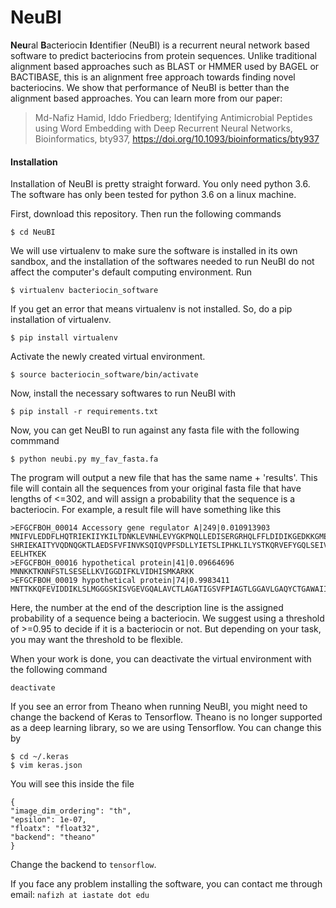 # NeuBI
**Neu**ral **B**acteriocin **I**dentifier (NeuBI) is a recurrent neural network based software to predict bacteriocins from 
protein sequences. Unlike traditional alignment based approaches such as BLAST or HMMER used by BAGEL or BACTIBASE, this is an alignment free approach towards finding novel bacteriocins. We show that performance of NeuBI is better than the alignment based approaches. You can learn more from our paper:

> Md-Nafiz Hamid, Iddo Friedberg; Identifying Antimicrobial Peptides using Word Embedding with Deep Recurrent Neural Networks, Bioinformatics, bty937, https://doi.org/10.1093/bioinformatics/bty937

#### Installation

Installation of NeuBI is pretty straight forward. You only need python 3.6. The software has only been tested for python
3.6 on a linux machine.

First, download this repository. Then run the following commands

```
$ cd NeuBI
```

We will use virtualenv to make sure the software is installed in its own sandbox, and the installation of the softwares 
needed to run NeuBI do not affect the computer's default computing environment. Run

```
$ virtualenv bacteriocin_software
```

If you get an error that means virtualenv is not installed. So, do a pip installation of virtualenv.

```
$ pip install virtualenv
```

Activate the newly created virtual environment.

```
$ source bacteriocin_software/bin/activate
```

Now, install the necessary softwares to run NeuBI with

```
$ pip install -r requirements.txt
```

Now, you can get NeuBI to run against any fasta file with the following commmand

```
$ python neubi.py my_fav_fasta.fa
```

The program will output a new file that has the same name + 'results'. This file will contain all the sequences from your
original fasta file that have lengths of <=302, and will assign a probability that the sequence is a bacteriocin. For example, a result file will have something like this

```
>EFGCFBOH_00014 Accessory gene regulator A|249|0.010913903
MNIFVLEDDFLHQTRIEKIIYKILTDNKLEVNHLEVYGKPNQLLEDISERGRHQLFFLDIDIKGEDKKGMEIAVEIRNRDPHAVIVFVTTHSEFMPVSFQYQVSALDFIDKELPEELF
SHRIEKAITYVQDNQGKTLAEDSFVFINVKSQIQVPFSDLLYIETSLIPHKLILYSTKQRVEFYGQLSEIVEQDDRLFQCHRSFVVNPYNISSIDRSERLVYLKGGLSCIVSRLKIRSLIKVV
EELHTKEK
>EFGCFBOH_00016 hypothetical protein|41|0.09664696
MNNKKTKNNFSTLSESELLKVIGGDIFKLVIDHISMKARKK
>EFGCFBOH_00019 hypothetical protein|74|0.9983411
MNTTKKQFEVIDDIKLSLMGGGSKISVGEVGQALAVCTLAGATIGSVFPIAGTLGGAVLGAQYCTGAWAIIRAH
```

Here, the number at the end of the description line is the assigned probability of a sequence being a bacteriocin. We suggest
using a threshold of >=0.95 to decide if it is a bacteriocin or not. But depending on your task, you may want the threshold 
to be flexible.

When your work is done, you can deactivate the virtual environment with the following command

```
deactivate
```

If you see an error from Theano when running NeuBI, you might need to change the backend of Keras to Tensorflow. Theano is no longer supported as a deep learning library, so we are using Tensorflow. You can change this by 

```
$ cd ~/.keras
$ vim keras.json
```

You will see this inside the file

```
{                                                                                                                                                                         
"image_dim_ordering": "th",                                                                                                                                           
"epsilon": 1e-07,                                                                                                                                                     
"floatx": "float32",                                                                                                                                                  
"backend": "theano"                                                                                                                                               
}    
```

Change the backend to `tensorflow`.

If you face any problem installing the software, you can contact me through email: `nafizh at iastate dot edu`
